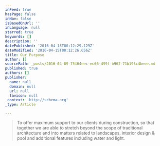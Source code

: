 ```yaml
---
inFeed: true
hasPage: false
inNav: false
isBasedOnUrl: ''
inLanguage: null
starred: true
keywords: []
description: ''
datePublished: '2016-04-15T00:12:29.129Z'
dateModified: '2016-04-15T00:12:26.656Z'
title: Our Purpose
author: []
sourcePath: _posts/2016-04-09-75464eec-ec66-499f-b967-71b195c4beee.md
published: true
authors: []
publisher:
  name: null
  domain: null
  url: null
  favicon: null
_context: 'http://schema.org'
_type: Article

---
```

> To offer maximum support to our clients during construction, so that together we are able to stretch beyond the scope of traditional architecture and into matters related to landscapes, interior design & pool and additional features including water and light.